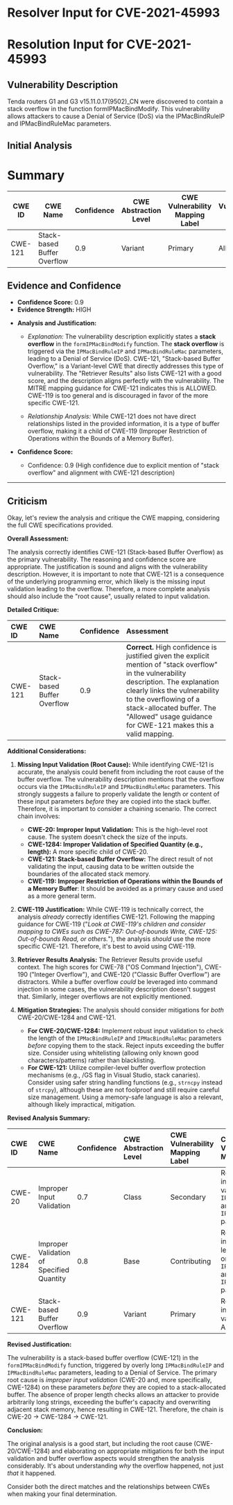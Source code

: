 # Resolver Input for CVE-2021-45993

# Resolution Input for CVE-2021-45993

## Vulnerability Description
Tenda routers G1 and G3 v15.11.0.17(9502)_CN were discovered to contain a stack overflow in the function formIPMacBindModify. This vulnerability allows attackers to cause a Denial of Service (DoS) via the IPMacBindRuleIP and IPMacBindRuleMac parameters.

## Initial Analysis
# Summary
| CWE ID | CWE Name | Confidence | CWE Abstraction Level | CWE Vulnerability Mapping Label | CWE-Vulnerability Mapping Notes |
|---|---|---|---|---|---|
| CWE-121 | Stack-based Buffer Overflow | 0.9 | Variant | Primary | Allowed |

## Evidence and Confidence

*   **Confidence Score:** 0.9
*   **Evidence Strength:** HIGH

- **Analysis and Justification:**  
  - *Explanation:* The vulnerability description explicitly states a **stack overflow** in the `formIPMacBindModify` function. The **stack overflow** is triggered via the `IPMacBindRuleIP` and `IPMacBindRuleMac` parameters, leading to a Denial of Service (DoS). CWE-121, "Stack-based Buffer Overflow," is a Variant-level CWE that directly addresses this type of vulnerability. The "Retriever Results" also lists CWE-121 with a good score, and the description aligns perfectly with the vulnerability. The MITRE mapping guidance for CWE-121 indicates this is ALLOWED. CWE-119 is too general and is discouraged in favor of the more specific CWE-121.

  - *Relationship Analysis:* While CWE-121 does not have direct relationships listed in the provided information, it is a type of buffer overflow, making it a child of CWE-119 (Improper Restriction of Operations within the Bounds of a Memory Buffer).

- **Confidence Score:**  
  - Confidence: 0.9 (High confidence due to explicit mention of "stack overflow" and alignment with CWE-121 description)

---

## Criticism
Okay, let's review the analysis and critique the CWE mapping, considering the full CWE specifications provided.

**Overall Assessment:**

The analysis correctly identifies CWE-121 (Stack-based Buffer Overflow) as the primary vulnerability. The reasoning and confidence score are appropriate. The justification is sound and aligns with the vulnerability description. However, it is important to note that CWE-121 is a consequence of the underlying programming error, which likely is the missing input validation leading to the overflow. Therefore, a more complete analysis should also include the "root cause", usually related to input validation.

**Detailed Critique:**

| CWE ID  | CWE Name                    | Confidence | Assessment                                                                                                                                                                                                                                                                                          |
| :------- | :-------------------------- | :--------- | :-------------------------------------------------------------------------------------------------------------------------------------------------------------------------------------------------------------------------------------------------------------------------------------------------- |
| CWE-121 | Stack-based Buffer Overflow | 0.9        | **Correct.** High confidence is justified given the explicit mention of "stack overflow" in the vulnerability description.  The explanation clearly links the vulnerability to the overflowing of a stack-allocated buffer. The "Allowed" usage guidance for CWE-121 makes this a valid mapping. |

**Additional Considerations:**

1.  **Missing Input Validation (Root Cause):** While identifying CWE-121 is accurate, the analysis could benefit from including the root cause of the buffer overflow.  The vulnerability description mentions that the overflow occurs via the `IPMacBindRuleIP` and `IPMacBindRuleMac` parameters.  This strongly suggests a failure to properly validate the length or content of these input parameters *before* they are copied into the stack buffer. Therefore, it is important to consider a chaining scenario. The correct chain involves:
    *   **CWE-20: Improper Input Validation:** This is the high-level root cause. The system doesn't check the size of the inputs.
    *   **CWE-1284: Improper Validation of Specified Quantity (e.g., length):** A more specific child of CWE-20.
    *   **CWE-121: Stack-based Buffer Overflow:** The direct result of not validating the input, causing data to be written outside the boundaries of the allocated stack memory.
    *   **CWE-119: Improper Restriction of Operations within the Bounds of a Memory Buffer**: It should be avoided as a primary cause and used as a more general term.

2.  **CWE-119 Justification:**  While CWE-119 is technically correct, the analysis *already* correctly identifies CWE-121.  Following the mapping guidance for CWE-119 ("*Look at CWE-119's children and consider mapping to CWEs such as CWE-787: Out-of-bounds Write, CWE-125: Out-of-bounds Read, or others.*"), the analysis *should* use the more specific CWE-121.  Therefore, it's best to avoid using CWE-119.

3.  **Retriever Results Analysis:** The Retriever Results provide useful context. The high scores for CWE-78 ("OS Command Injection"), CWE-190 ("Integer Overflow"), and CWE-120 ("Classic Buffer Overflow") are distractors. While a buffer overflow *could* be leveraged into command injection in some cases, the vulnerability description doesn't suggest that.  Similarly, integer overflows are not explicitly mentioned.

4.  **Mitigation Strategies:** The analysis should consider mitigations for *both* CWE-20/CWE-1284 and CWE-121.
    *   **For CWE-20/CWE-1284:** Implement robust input validation to check the length of the `IPMacBindRuleIP` and `IPMacBindRuleMac` parameters *before* copying them to the stack. Reject inputs exceeding the buffer size.  Consider using whitelisting (allowing only known good characters/patterns) rather than blacklisting.
    *   **For CWE-121:** Utilize compiler-level buffer overflow protection mechanisms (e.g., /GS flag in Visual Studio, stack canaries). Consider using safer string handling functions (e.g., `strncpy` instead of `strcpy`), although these are not foolproof and still require careful size management.  Using a memory-safe language is also a relevant, although likely impractical, mitigation.

**Revised Analysis Summary:**

| CWE ID    | CWE Name                                                      | Confidence | CWE Abstraction Level | CWE Vulnerability Mapping Label | CWE-Vulnerability Mapping Notes |
| :-------- | :------------------------------------------------------------ | :--------- | :--------------------- | :---------------------------- | :-------------------------------- |
| CWE-20    | Improper Input Validation                                       | 0.7        | Class                  | Secondary                     | Root cause; insufficient input validation on `IPMacBindRuleIP` and `IPMacBindRuleMac` parameters |
| CWE-1284 | Improper Validation of Specified Quantity                  | 0.8        | Base                   | Contributing                     | Root cause; insufficient input length validation on `IPMacBindRuleIP` and `IPMacBindRuleMac` parameters |
| CWE-121   | Stack-based Buffer Overflow                                   | 0.9        | Variant                | Primary                       | Result of insufficient input validation; Allowed      |

**Revised Justification:**

The vulnerability is a stack-based buffer overflow (CWE-121) in the `formIPMacBindModify` function, triggered by overly long `IPMacBindRuleIP` and `IPMacBindRuleMac` parameters, leading to a Denial of Service. The primary root cause is *improper input validation* (CWE-20 and, more specifically, CWE-1284) on these parameters *before* they are copied to a stack-allocated buffer. The absence of proper length checks allows an attacker to provide arbitrarily long strings, exceeding the buffer's capacity and overwriting adjacent stack memory, hence resulting in CWE-121. Therefore, the chain is CWE-20 -> CWE-1284 -> CWE-121.

**Conclusion:**

The original analysis is a good start, but including the root cause (CWE-20/CWE-1284) and elaborating on appropriate mitigations for both the input validation and buffer overflow aspects would strengthen the analysis considerably. It's about understanding *why* the overflow happened, not just *that* it happened.

Consider both the direct matches and the relationships between CWEs
when making your final determination.
        
